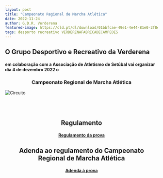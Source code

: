 ```yaml
---
layout: post
title: "Campeonato Regional de Marcha Atlética"
date: 2022-11-24
author: G.D.R. Verderena
featured-image: https://cld.pt/dl/download/01bbfcae-49e1-4e44-81e0-2f8e60248d35/A4%20marcha.jpg
tags: desporto recreativo VERDERENAFABRICADECAMPEOES
---
```



<H2> O Grupo Desportivo e Recreativo da Verderena </H2>
<H4> em colaboração com a Associação de Atletismo de Setúbal vai organizar dia 4 de dezembro 2022 o 
</H4>


<h3> 
  <div align="center" > Campeonato Regional de Marcha Atlética
  </h3>

![Circuito](https://cld.pt/dl/download/01bbfcae-49e1-4e44-81e0-2f8e60248d35/A4%20marcha.jpg)

<br><br>


<H2> <div align="center" > Regulamento </H2>


<H4>
<div align="center" > 
<a  href="https://drive.google.com/file/d/1f2Gp5BBysJ8voCiIo8qPu5l6pm0s8vWw/view?usp=sharing">Regulamento da prova</a>
</div>
  
  <H2> <div align="center" > Adenda ao regulamento do Campeonato Regional de Marcha Atlética </H2>
<H4>
<div align="center" > 
<a  href="https://drive.google.com/file/d/1UFiwS73fUVOTXIM5sve6RjitSTaBDCTB/view?usp=sharing">Adenda à prova</a>
</div>
